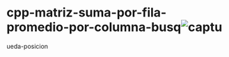 # cpp-matriz-suma-por-fila-promedio-por-columna-busq![captu](https://user-images.githubusercontent.com/30559667/103111806-d3203a80-461e-11eb-84dd-3a0a91c08767.PNG)
ueda-posicion
